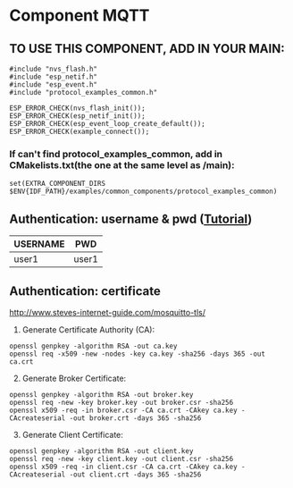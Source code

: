 # Component MQTT

## TO USE THIS COMPONENT, ADD IN YOUR MAIN:
```
#include "nvs_flash.h"
#include "esp_netif.h"
#include "esp_event.h"
#include "protocol_examples_common.h"

ESP_ERROR_CHECK(nvs_flash_init());
ESP_ERROR_CHECK(esp_netif_init());
ESP_ERROR_CHECK(esp_event_loop_create_default());
ESP_ERROR_CHECK(example_connect());
```

### If can't find protocol_examples_common, add in CMakelists.txt(the one at the same level as /main):
```
set(EXTRA_COMPONENT_DIRS $ENV{IDF_PATH}/examples/common_components/protocol_examples_common)
```

## Authentication: username & pwd ([Tutorial](http://www.steves-internet-guide.com/mqtt-username-password-example/))


| USERNAME  |    PWD   |
|-----------|----------|
|   user1   |   user1  |


## Authentication: certificate
http://www.steves-internet-guide.com/mosquitto-tls/
1. Generate Certificate Authority (CA):

```
openssl genpkey -algorithm RSA -out ca.key
openssl req -x509 -new -nodes -key ca.key -sha256 -days 365 -out ca.crt
```

2. Generate Broker Certificate:
```
openssl genpkey -algorithm RSA -out broker.key
openssl req -new -key broker.key -out broker.csr -sha256
openssl x509 -req -in broker.csr -CA ca.crt -CAkey ca.key -CAcreateserial -out broker.crt -days 365 -sha256
```

3. Generate Client Certificate:
```
openssl genpkey -algorithm RSA -out client.key
openssl req -new -key client.key -out client.csr -sha256
openssl x509 -req -in client.csr -CA ca.crt -CAkey ca.key -CAcreateserial -out client.crt -days 365 -sha256
```
